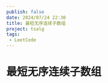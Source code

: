 ```yaml
---
publish: false
date: 2024/07/24 22:30
title: 最短无序连续子数组
project: tsalg
tags:
 - LeetCode
---
```


# 最短无序连续子数组
